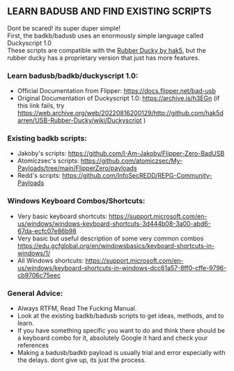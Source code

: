 ## LEARN BADUSB AND FIND EXISTING SCRIPTS
Dont be scared! its super duper simple!  
First, the badkb/badusb uses an enormously simple language called Duckyscript 1.0  
These scripts are compatible with the [Rubber Ducky by hak5](https://shop.hak5.org/products/usb-rubber-ducky), but the rubber ducky has a proprietary version that just has more features.  

### Learn badusb/badkb/duckyscript 1.0:
* Official Documentation from Flipper: https://docs.flipper.net/bad-usb
* Original Documentation of Duckyscript 1.0: https://archive.is/h3EGn (if this link fails, try https://web.archive.org/web/20220816200129/http://github.com/hak5darren/USB-Rubber-Ducky/wiki/Duckyscript )

### Existing badkb scripts:
* Jakoby's scripts: https://github.com/I-Am-Jakoby/Flipper-Zero-BadUSB
* Atomiczsec's scripts: https://github.com/atomiczsec/My-Payloads/tree/main/FlipperZero/payloads
* Redd's scripts: https://github.com/InfoSecREDD/REPG-Community-Payloads
  
### Windows Keyboard Combos/Shortcuts:
* Very basic keyboard shortcuts: https://support.microsoft.com/en-us/windows/windows-keyboard-shortcuts-3d444b08-3a00-abd6-67da-ecfc07e86b98
* Very basic but useful description of some very common combos https://edu.gcfglobal.org/en/windowsbasics/keyboard-shortcuts-in-windows/1/
* All Windows shortcuts: https://support.microsoft.com/en-us/windows/keyboard-shortcuts-in-windows-dcc61a57-8ff0-cffe-9796-cb9706c75eec
  
### General Advice:
* Always RTFM, Read The Fucking Manual.
* Look at the existing badkb/badusb scripts to get ideas, methods, and to learn.
* If you have something specific you want to do and think there should be a keyboard combo for it, absolutely Google it hard and check your references
* Making a badusb/badkb payload is usually trial and error especially with the delays. dont give up, its just the process.